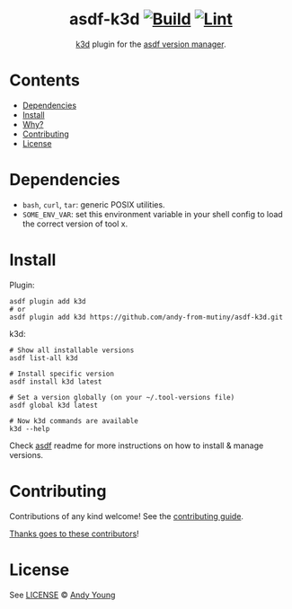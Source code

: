 <div align="center">

# asdf-k3d [![Build](https://github.com/andy-from-mutiny/asdf-k3d/actions/workflows/build.yml/badge.svg)](https://github.com/andy-from-mutiny/asdf-k3d/actions/workflows/build.yml) [![Lint](https://github.com/andy-from-mutiny/asdf-k3d/actions/workflows/lint.yml/badge.svg)](https://github.com/andy-from-mutiny/asdf-k3d/actions/workflows/lint.yml)


[k3d](https://k3d.io/) plugin for the [asdf version manager](https://asdf-vm.com).

</div>

# Contents

- [Dependencies](#dependencies)
- [Install](#install)
- [Why?](#why)
- [Contributing](#contributing)
- [License](#license)

# Dependencies

- `bash`, `curl`, `tar`: generic POSIX utilities.
- `SOME_ENV_VAR`: set this environment variable in your shell config to load the correct version of tool x.

# Install

Plugin:

```shell
asdf plugin add k3d
# or
asdf plugin add k3d https://github.com/andy-from-mutiny/asdf-k3d.git
```

k3d:

```shell
# Show all installable versions
asdf list-all k3d

# Install specific version
asdf install k3d latest

# Set a version globally (on your ~/.tool-versions file)
asdf global k3d latest

# Now k3d commands are available
k3d --help
```

Check [asdf](https://github.com/asdf-vm/asdf) readme for more instructions on how to
install & manage versions.

# Contributing

Contributions of any kind welcome! See the [contributing guide](contributing.md).

[Thanks goes to these contributors](https://github.com/andy-from-mutiny/asdf-k3d/graphs/contributors)!

# License

See [LICENSE](LICENSE) © [Andy Young](https://github.com/andy-from-mutiny/)
